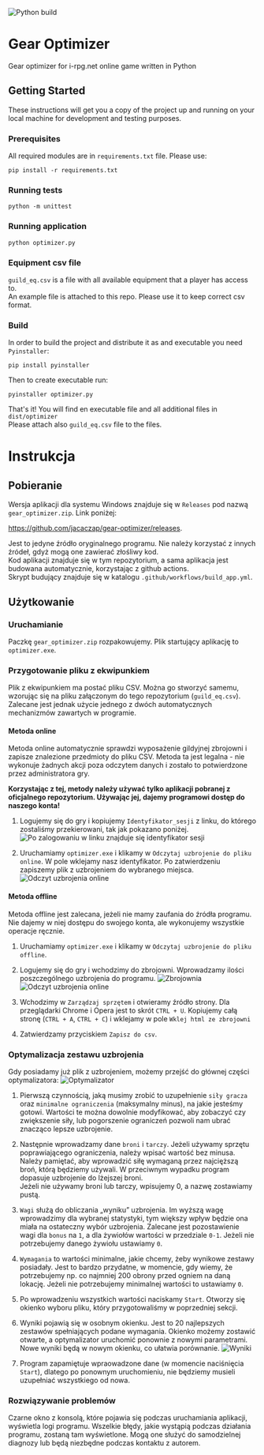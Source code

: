 ![Python build](https://github.com/jacaczap/gear-optimizer/workflows/Python%20build/badge.svg)

# Gear Optimizer

Gear optimizer for i-rpg.net online game written in Python

## Getting Started

These instructions will get you a copy of the project up and running on your local machine for development and testing
purposes.

### Prerequisites

All required modules are in `requirements.txt` file. Please use:

```
pip install -r requirements.txt
```

### Running tests

```
python -m unittest
```

### Running application

```
python optimizer.py
```

### Equipment csv file

`guild_eq.csv` is a file with all available equipment that a player has access to.  
An example file is attached to this repo. Please use it to keep correct csv format.

### Build

In order to build the project and distribute it as and executable you need `Pyinstaller`:

```
pip install pyinstaller
```

Then to create executable run:

```
pyinstaller optimizer.py
```

That's it! You will find en executable file and all additional files in `dist/optimizer`  
Please attach also `guild_eq.csv` file to the files.

# Instrukcja

## Pobieranie

Wersja aplikacji dla systemu Windows znajduje się w `Releases` pod nazwą `gear_optimizer.zip`. Link poniżej:

https://github.com/jacaczap/gear-optimizer/releases.

Jest to jedyne źródło oryginalnego programu. Nie należy korzystać z innych źródeł, gdyż mogą one zawierać złośliwy
kod.  
Kod aplikacji znajduje się w tym repozytorium, a sama aplikacja jest budowana automatycznie, korzystając z github
actions.  
Skrypt budujący znajduje się w katalogu `.github/workflows/build_app.yml`.

## Użytkowanie

### Uruchamianie

Paczkę `gear_optimizer.zip` rozpakowujemy. Plik startujący aplikację to `optimizer.exe`.

### Przygotowanie pliku z ekwipunkiem

Plik z ekwipunkiem ma postać pliku CSV. Można go stworzyć samemu, wzorując się na pliku załączonym do tego
repozytorium (`guild_eq.csv`). Zalecane jest jednak użycie jednego z dwóch automatycznych mechanizmów zawartych w
programie.

#### Metoda online

Metoda online automatycznie sprawdzi wyposażenie gildyjnej zbrojowni i zapisze znalezione przedmioty do pliku CSV.
Metoda ta jest legalna - nie wykonuje żadnych akcji poza odczytem danych i zostało to potwierdzone przez administratora
gry.

**Korzystając z tej, metody należy używać tylko aplikacji pobranej z oficjalnego repozytorium. Używając jej, dajemy
programowi dostęp do naszego konta!**

1. Logujemy się do gry i kopiujemy `Identyfikator_sesji` z linku, do którego zostaliśmy przekierowani, tak jak pokazano
   poniżej.
   ![Po zalogowaniu w linku znajduje się identyfikator sesji](./readme_images/session_identifier.png "Identyfikator sesji")

2. Uruchamiamy `optimizer.exe` i klikamy w `Odczytaj uzbrojenie do pliku online`. W pole wklejamy nasz identyfikator. Po
   zatwierdzeniu zapiszemy plik z uzbrojeniem do wybranego miejsca.
   ![](./readme_images/armory_online.png "Odczyt uzbrojenia online")

#### Metoda offline

Metoda offline jest zalecana, jeżeli nie mamy zaufania do źródła programu. Nie dajemy w niej dostępu do swojego konta,
ale wykonujemy wszystkie operacje ręcznie.

1. Uruchamiamy `optimizer.exe` i klikamy w `Odczytaj uzbrojenie do pliku offline`.

2. Logujemy się do gry i wchodzimy do zbrojowni. Wprowadzamy ilości poszczególnego uzbrojenia do programu.
   ![](./readme_images/armory_quantity.png "Zbrojownia")
   ![](./readme_images/armory_offline.png "Odczyt uzbrojenia online")

3. Wchodzimy w `Zarządzaj sprzętem` i otwieramy źródło strony. Dla przeglądarki Chrome i Opera jest to skrót `CTRL + U`.
   Kopiujemy całą stronę (`CTRL + A`, `CTRL + C`) i wklejamy w pole `Wklej html ze zbrojowni`

4. Zatwierdzamy przyciskiem `Zapisz do csv`.

### Optymalizacja zestawu uzbrojenia

Gdy posiadamy już plik z uzbrojeniem, możemy przejść do głównej części optymalizatora:
![Optymalizator](./readme_images/optimizer.png "Optymalizator")

1. Pierwszą czynnością, jaką musimy zrobić to uzupełnienie `siły gracza` oraz `minimalne ograniczenia` (maksymalny
   minus), na jakie jesteśmy gotowi. Wartości te można dowolnie modyfikować, aby zobaczyć czy zwiększenie siły, lub
   pogorszenie ograniczeń pozwoli nam ubrać znacząco lepsze uzbrojenie.

2. Następnie wprowadzamy dane `broni` i `tarczy`. Jeżeli używamy sprzętu poprawiającego ograniczenia, należy wpisać
   wartość bez minusa. Należy pamiętać, aby wprowadzić siłę wymaganą przez najcięższą broń, którą będziemy używali. W
   przeciwnym wypadku program dopasuje uzbrojenie do lżejszej broni.  
   Jeżeli nie używamy broni lub tarczy, wpisujemy 0, a nazwę zostawiamy pustą.

3. `Wagi` służą do obliczania „wyniku” uzbrojenia. Im wyższą wagę wprowadzimy dla wybranej statystyki, tym większy wpływ
   będzie ona miała na ostateczny wybór uzbrojenia. Zalecane jest pozostawienie wagi dla `bonus` na `1`, a dla żywiołów
   wartości w przedziale `0-1`. Jeżeli nie potrzebujemy danego żywiołu ustawiamy `0`.

4. `Wymagania` to wartości minimalne, jakie chcemy, żeby wynikowe zestawy posiadały. Jest to bardzo przydatne, w
   momencie, gdy wiemy, że potrzebujemy np. co najmniej 200 obrony przed ogniem na daną lokację. Jeżeli nie potrzebujemy
   minimalnej wartości to ustawiamy `0`.

5. Po wprowadzeniu wszystkich wartości naciskamy `Start`. Otworzy się okienko wyboru pliku, który przygotowaliśmy w
   poprzedniej sekcji.

6. Wyniki pojawią się w osobnym okienku. Jest to 20 najlepszych zestawów spełniających podane wymagania. Okienko możemy
   zostawić otwarte, a optymalizator uruchomić ponownie z nowymi parametrami. Nowe wyniki będą w nowym okienku, co
   ułatwia porównanie.
   ![Wyniki](./readme_images/results.png "Wyniki")

7. Program zapamiętuje wpraowadzone dane (w momencie naciśnięcia `Start`), dlatego po ponownym uruchomieniu, nie
   będziemy musieli uzupełniać wszystkiego od nowa.

### Rozwiązywanie problemów

Czarne okno z konsolą, które pojawia się podczas uruchamiania aplikacji, wyświetla logi programu. Wszelkie błędy, jakie
wystąpią podczas działania programu, zostaną tam wyświetlone. Mogą one służyć do samodzielnej diagnozy lub będą
niezbędne podczas kontaktu z autorem.
